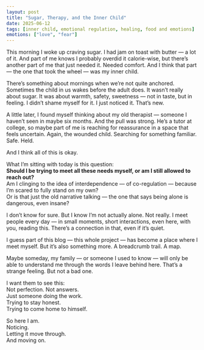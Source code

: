 ```yaml
---
layout: post
title: "Sugar, Therapy, and the Inner Child"
date: 2025-06-12
tags: [inner child, emotional regulation, healing, food and emotions]
emotions: ["love", "fear"]
---
```


This morning I woke up craving sugar. I had jam on toast with butter — a lot of it. And part of me knows I probably overdid it calorie-wise, but there’s another part of me that just needed it. Needed comfort. And I think that part — the one that took the wheel — was my inner child.

There’s something about mornings when we’re not quite anchored. Sometimes the child in us wakes before the adult does. It wasn’t really about sugar. It was about warmth, safety, sweetness — not in taste, but in feeling. I didn’t shame myself for it. I just noticed it. That’s new.

A little later, I found myself thinking about my old therapist — someone I haven’t seen in maybe six months. And the pull was strong. He’s a tutor at college, so maybe part of me is reaching for reassurance in a space that feels uncertain. Again, the wounded child. Searching for something familiar. Safe. Held.

And I think all of this is okay.

What I’m sitting with today is this question:  
**Should I be trying to meet all these needs myself, or am I still allowed to reach out?**  
Am I clinging to the idea of interdependence — of co-regulation — because I’m scared to fully stand on my own?  
Or is that just the old narrative talking — the one that says being alone is dangerous, even insane?

I don’t know for sure. But I know I’m not actually alone. Not really. I meet people every day — in small moments, short interactions, even here, with you, reading this. There’s a connection in that, even if it’s quiet.

I guess part of this blog — this whole project — has become a place where I meet myself. But it’s also something more. A breadcrumb trail. A map.

Maybe someday, my family — or someone I used to know — will only be able to understand me through the words I leave behind here. That’s a strange feeling. But not a bad one.

I want them to see this:  
Not perfection. Not answers.  
Just someone doing the work.  
Trying to stay honest.  
Trying to come home to himself.

So here I am.  
Noticing.  
Letting it move through.  
And moving on.
